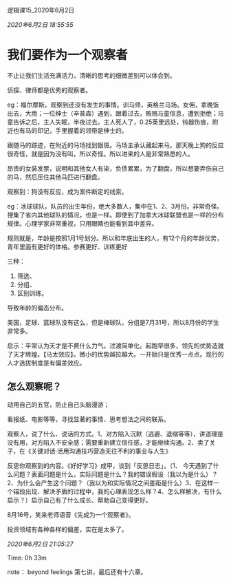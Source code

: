 逻辑课15_2020年6月2日

*2020年6月2日 18:55:55*



# 我们要作为一个观察者



不止让我们生活充满活力，清晰的思考的细微差别可以体会到。



侦探、律师都是优秀的观察者。



eg：福尔摩斯。观察到还没有发生的事情。训马师，英格兰马场。女佣，拿晚饭出去，大雨；一位绅士（辛普森）遇到，跟着过去，贿赂马童信息，遭到拒绝；马童告诉之后，主人失眠，半夜过去。主人死人了，0.25英里远处，钝器伤痕，附近也有马的印记，手里握着的领带是绅士的。

跟随马的踪迹，在附近的马场找到银斑。马场主承认藏起来马。那天晚上狗的反应很奇怪，就是因为没有叫，所以奇怪。所以进来的人是非常熟悉的人。

昂贵的女装发票，说明和其他女人有染，负债累累，为了翻盘，所以想要弄伤自己的马，然后压住其他马匹进行翻盘。

观察到：狗没有反应，成为案件断定的线索。



eg：冰球球队，队员的出生年份，绝大多数人，集中在1、2、3月份。非常奇怪。搜集了省内其他球队的情况，也是一样。即使到了加拿大冰球联盟也是一样的分布规律。心理学家非常重视，只用眼睛也能看到其中差异。

规则就是，年龄是按照1月1号划分。所以和年底出生的人，有12个月的年龄优势，青年里面有更好的体格。参赛更好、训练更好

三种：

1. 筛选、
2. 分组、
3. 区别训练。

导致年龄的偏态分布。

美国，足球、篮球队没有这么，但是棒球队，分组是7月31号，所以8月份的学生非常多。

启示：平常认为天才是不费什么力气。过渡简单化。起跑早很多，领先的优势造就了天才辉煌。【马太效应】。微小的优势越拉越大。一开始只是优秀一点点。现行的人才选拔制度是有偏差效应。



## 怎么观察呢？

动用自己的五官，防止自己头脑漫游；

看报纸、电影等等，寻找显著的事情、思考想法之间的联系。

观察人，说了什么、说话的方式。1、对方陷入沉默（逃避、退缩等等），讲道理是没有用，对方陷入不安全感；需要重新建立信任感，才能继续沟通。2、卖了关子，在《关键对话·活用沟通技巧营造无往不利的事业与人生》

反思你观察到的内容。《好好学习》成甲，谈到「反思日志」。（1、 今天遇到了什么问题？表面问题是什么，实际问题是什么？我的错误假设（我以为是什么）？2、为什么会产生这个问题？（我以为和实际情况之间差距是什么）3、在这样一个锚段出现、解决矛盾的过程中，我的心理表现怎么样？4、怎么样解决，有什么启示？）启示自己有了什么成长、帮助自己变得更好。



8月16号，笑来老师语音《先成为一个观察者》。

投资领域有各种各样的偏差，实在是太多了。



*2020年6月2日 21:05:27*

Time: 0h 33m

note： beyond feelings 第七讲，最后还有十六章。